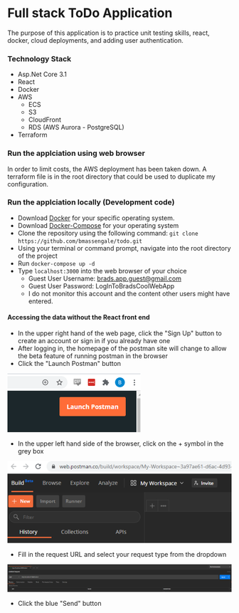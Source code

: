 # Full stack ToDo Application
The purpose of this application is to practice unit testing skills, react, docker, cloud deployments, and adding user authentication.

### Technology Stack
* Asp.Net Core 3.1
* React
* Docker
* AWS 
  * ECS
  * S3 
  * CloudFront
  * RDS (AWS Aurora - PostgreSQL)
* Terraform

### Run the applciation using web browser
In order to limit costs, the AWS deployment has been taken down. A terraform file is in the root directory that could be used to duplicate my configuration.

### Run the applciation locally (Development code)
* Download [Docker](https://www.docker.com/products/docker-desktop) for your specific operating system.
* Download [Docker-Compose](https://docs.docker.com/compose/install/) for your operating system
* Clone the repository using the following command: `git clone https://github.com/bmassengale/todo.git`
* Using your terminal or command prompt, navigate into the root directory of the project
* Run `docker-compose up -d`
* Type `localhost:3000` into the web browser of your choice
  * Guest User Username: brads.app.guest@gmail.com
  * Guest User Password: LogInToBradsCoolWebApp
  * I do not monitor this account and the content other users might have entered.
#### Accessing the data without the React front end
* In the upper right hand of the web page, click the "Sign Up" button to create an account or sign in if you already have one
* After logging in, the homepage of the postman site will change to allow the beta feature of running postman in the browser
* Click the "Launch Postman" button

![Launch Postman](/readme-images/launchpostman.png)

* In the upper left hand side of the browser, click on the + symbol in the grey box

![Postman New Request](/readme-images/postman_in_browser.png)

* Fill in the request URL and select your request type from the dropdown

![Request Filled Out](/readme-images/postman_filled.png)

* Click the blue "Send" button
